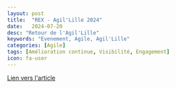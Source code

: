 ```yaml
---
layout: post
title:  "REX - Agil'Lille 2024"
date:   2024-07-20
desc: "Retour de l'Agil'Lille"
keywords: "Evenement, Agile, Agil'Lille"
categories: [Agile]
tags: [Amélioration continue, Visibilité, Engagement]
icon: fa-user
---
```


[Lien vers l'article](https://www.hacoeur.biz/rex-notre-agilille-2024/)